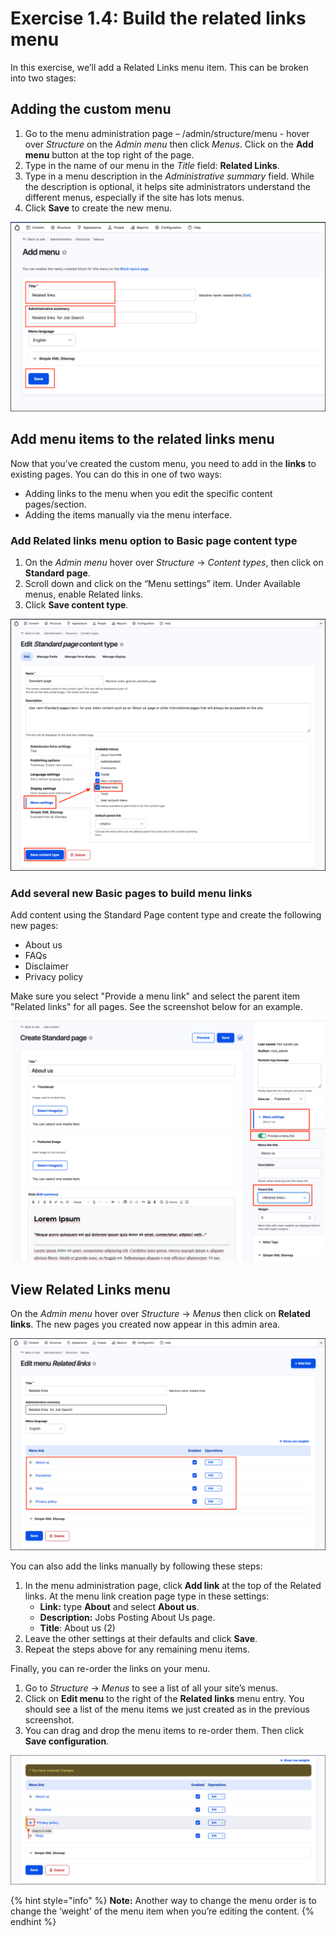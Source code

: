 # Exercise 1.4: Build the related links menu

In this exercise, we’ll add a Related Links menu item. This can be broken into two stages:

## Adding the custom menu

1. Go to the menu administration page – /admin/structure/menu - hover over _Structure_ on the _Admin menu_ then click _Menus_. Click on the **Add menu** button at the top right of the page.
2. Type in the name of our menu in the _Title_ field: **Related Links**.
3. Type in a menu description in the _Administrative summary_ field. While the description is optional, it helps site administrators understand the different menus, especially if the site has lots menus.
4. Click **Save** to create the new menu.

![Image of Add menu screen](../.gitbook/assets/Ex-1-4-Build-related-links-menu-1.png)

## Add menu items to the related links menu

Now that you’ve created the custom menu, you need to add in the **links** to existing pages. You can do this in one of two ways:

* Adding links to the menu when you edit the specific content pages/section.
* Adding the items manually via the menu interface.

### Add Related links menu option to Basic page content type

1. On the _Admin menu_ hover over _Structure_ → _Content types_, then click on **Standard page**.
2. Scroll down and click on the “Menu settings” item. Under Available menus, enable Related links.
3. Click **Save content type**.

![Image of Standard page content type page](../.gitbook/assets/Ex-1-4-Build-related-links-menu-2.png)

### Add several new Basic pages to build menu links

Add content using the Standard Page content type and create the following new pages:

* About us
* FAQs
* Disclaimer
* Privacy policy

Make sure you select "Provide a menu link" and select the parent item "Related links" for all pages. See the screenshot below for an example.

![Image of Standard page with Menu Settings shown](../.gitbook/assets/Ex-1-4-Standard-page-menu-1.png)

## View Related Links menu

On the _Admin menu_ hover over _Structure_ → _Menus_ then click on **Related links**. The new pages you created now appear in this admin area.

![Image of Related links menu items](../.gitbook/assets/Ex-1-4-Related-Links-menu-1.png)

You can also add the links manually by following these steps:

1. In the menu administration page, click **Add link** at the top of the Related links. At the menu link creation page type in these settings:
   * **Link:** type **About** and select **About us**.
   * **Description:** Jobs Posting About Us page.
   * **Title**: About us (2)
2. Leave the other settings at their defaults and click **Save**.
3. Repeat the steps above for any remaining menu items.

Finally, you can re-order the links on your menu.

1. Go to _Structure_ → _Menus_ to see a list of all your site’s menus.
2. Click on **Edit menu** to the right of the **Related links** menu entry. You should see a list of the menu items we just created as in the previous screenshot.
3. You can drag and drop the menu items to re-order them. Then click **Save configuration**.

![Image of reordering related links menu](../.gitbook/assets/Ex-1-4-Related-Links-menu-2.png)

{% hint style="info" %}
**Note:** Another way to change the menu order is to change the ‘weight’ of the menu item when you’re editing the content.
{% endhint %}
